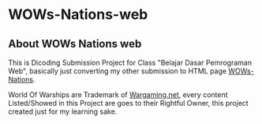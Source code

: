 # WOWs-Nations-web



## About WOWs Nations web

This is Dicoding Submission Project for Class "Belajar Dasar Pemrograman Web", basically just converting my other submission to HTML page [WOWs-Nations](https://github.com/Darkerside/WOWs-Nations).

World Of Warships are Trademark of [Wargaming.net](https://worldofwarships.asia/), every content Listed/Showed in this Project are goes to their Rightful Owner, this project created just for my learning sake.